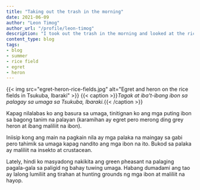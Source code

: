 ```yaml
---
title: "Taking out the trash in the morning"
date: 2021-06-09
author: "Leon Timog"
author_url: "/profile/leon-timog"
description: "I took out the trash in the morning and looked at the rice fields with white birds"
content_type: blog
tags:
- blog
- summer
- rice field
- egret
- heron
---
```

 {{< img src="egret-heron-rice-fields.jpg" alt="Egret and heron on the rice fields in Tsukuba, Ibaraki" >}}
 {{< caption >}}*Tagak at iba't-ibang ibon sa palagay sa umaga sa Tsukuba, Ibaraki.*{{< /caption >}}

Kapag nilalabas ko ang basura sa umaga, tinitignan ko ang mga puting ibon sa bagong tanim na palayan (karamihan ay egret pero merong ding grey heron at ibang maliliit na ibon).

Iniisip kong ang main na pagkain nila ay mga palaka na maingay sa gabi pero tahimik sa umaga kapag nandito ang mga ibon na ito. Bukod sa palaka ay maliliit na insekto at crustacean.

Lately, hindi ko masyadong nakikita ang green pheasant na palaging pagala-gala sa paligid ng bahay tuwing umaga. Habang dumadami ang tao ay lalong lumiliit ang tirahan at hunting grounds ng mga ibon at maliliit na hayop.
